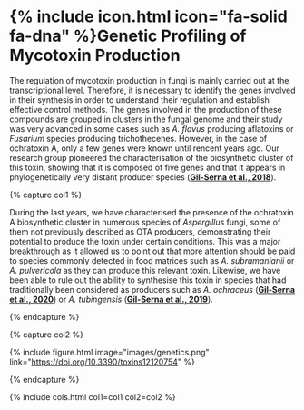 ---
---

# {% include icon.html icon="fa-solid fa-dna" %}Genetic Profiling of Mycotoxin Production

The regulation of mycotoxin production in fungi is mainly carried out at the transcriptional level. Therefore, it is necessary to identify the genes involved in their synthesis in order to understand their regulation and establish effective control methods. The genes involved in the production of these compounds are grouped in clusters in the fungal genome and their study was very advanced in some cases such as _A. flavus_ producing aflatoxins or _Fusarium_ species producing trichothecenes. However, in the case of ochratoxin A, only a few genes were known until rencent years ago. Our research group pioneered the characterisation of the biosynthetic cluster of this toxin, showing that it is composed of five genes and that it appears in phylogenetically very distant producer species ([**Gil-Serna et al., 2018**](https://doi.org/10.1016/j.ijfoodmicro.2017.12.028)).

{% capture col1 %}

During the last years, we have characterised the presence of the ochratoxin A biosynthetic cluster in numerous species of _Aspergillus_ fungi, some of them not previously described as OTA producers, demonstrating their potential to produce the toxin under certain conditions. This was a major breakthrough as it allowed us to point out that more attention should be paid to species commonly detected in food matrices such as _A. subramanianii_ or _A. pulvericola_ as they can produce this relevant toxin. Likewise, we have been able to rule out the ability to synthesise this toxin in species that had traditionally been considered as producers such as _A. ochraceus_ ([**Gil-Serna et al., 2020**](https://doi.org/10.3390/toxins12120754)) or _A. tubingensis_ ([**Gil-Serna et al., 2019**](https://doi.org/10.1016/j.fm.2019.02.013)).

{% endcapture %}

{% capture col2 %}

{%
  include figure.html
  image="images/genetics.png"
  link="https://doi.org/10.3390/toxins12120754"
%}

{% endcapture %}

{% include cols.html col1=col1 col2=col2 %}
